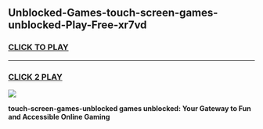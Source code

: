 
## Unblocked-Games-touch-screen-games-unblocked-Play-Free-xr7vd
<h3>
<a href="https://premium76.site?title=touch-screen-games-unblocked&ref=23A">CLICK TO PLAY</a></h3>
<hr>

<h3>
<a href="https://premium76.site?title=touch-screen-games-unblocked&ref=23A">CLICK 2 PLAY</a>
  
</h3>

<a href="https://premium76.site?title=touch-screen-games-unblocked&ref=23A"><img src="https://clearcache.store/games.png"></a>


**touch-screen-games-unblocked games unblocked: Your Gateway to Fun and Accessible Online Gaming**
